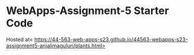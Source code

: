 # WebApps-Assignment-5 Starter Code
Hosted at< https://44-563-web-apps-s23.github.io/44563-webapps-s23-assignment5-anjalimaguluri/plants.html>